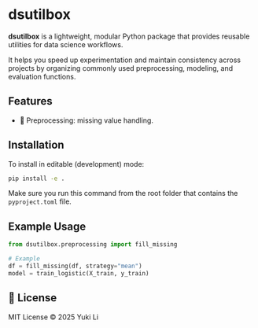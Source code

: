 # dsutilbox

**dsutilbox** is a lightweight, modular Python package that provides reusable utilities for data science workflows.

It helps you speed up experimentation and maintain consistency across projects by organizing commonly used preprocessing, modeling, and evaluation functions.

## Features

- 🧹 Preprocessing: missing value handling.

## Installation

To install in editable (development) mode:

```bash
pip install -e .
```

Make sure you run this command from the root folder that contains the `pyproject.toml` file.

## Example Usage

```python
from dsutilbox.preprocessing import fill_missing

# Example
df = fill_missing(df, strategy="mean")
model = train_logistic(X_train, y_train)
```

## 📄 License

MIT License © 2025 Yuki Li
